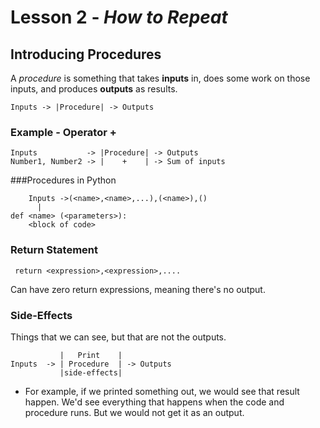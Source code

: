 # Lesson 2 - _How to Repeat_

## Introducing Procedures
A _procedure_ is something that takes **inputs** in, does some work on those inputs, and produces **outputs** as results.
````
Inputs -> |Procedure| -> Outputs
````  
### Example - Operator + 
````
Inputs           -> |Procedure| -> Outputs
Number1, Number2 -> |    +    | -> Sum of inputs
````
###Procedures in Python
````
    Inputs ->(<name>,<name>,...),(<name>),()
      |
def <name> (<parameters>):
    <block of code>
```` 
### Return Statement
````
 return <expression>,<expression>,.... 
````
Can have zero return expressions, meaning there's no output.

### Side-Effects
Things that we can see, but that are not the outputs.
````
           |   Print    |
Inputs  -> | Procedure  | -> Outputs
           |side-effects|
````
* For example, if we printed something out, we would see that result happen. 
We'd see everything that happens when the code and procedure runs. 
But we would not get it as an output.